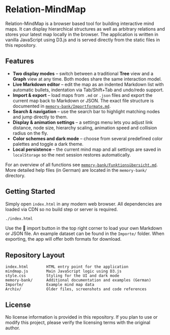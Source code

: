 # Relation-MindMap

Relation-MindMap is a browser based tool for building interactive mind maps. It can display hierarchical structures as well as arbitrary relations and stores your latest map locally in the browser. The application is written in vanilla JavaScript using D3.js and is served directly from the static files in this repository.

## Features

- **Two display modes** – switch between a traditional **Tree** view and a **Graph** view at any time. Both modes share the same interaction model.
- **Live Markdown editor** – edit the map as an indented Markdown list with automatic bullets, indentation via Tab/Shift+Tab and undo/redo support.
- **Import & export** – load maps from `.md` or `.json` files and export the current map back to Markdown or JSON. The exact file structure is documented in [`memory-bank/Importformate.md`](memory-bank/Importformate.md).
- **Search & navigation** – use the search bar to highlight matching nodes and jump directly to them.
- **Display & animation settings** – a settings menu lets you adjust link distance, node size, hierarchy scaling, animation speed and collision radius on the fly.
- **Color schemes and dark mode** – choose from several predefined color palettes and toggle a dark theme.
- **Local persistence** – the current mind map and all settings are saved in `localStorage` so the next session restores automatically.

For an overview of all functions see [`memory-bank/Funktionsübersicht.md`](memory-bank/Funktionsübersicht.md). More detailed help files (in German) are located in the `memory-bank/` directory.

## Getting Started

Simply open `index.html` in any modern web browser. All dependencies are loaded via CDN so no build step or server is required.

```bash
./index.html
```

Use the 📁 import button in the top right corner to load your own Markdown or JSON file. An example dataset can be found in the `Importe/` folder. When exporting, the app will offer both formats for download.

## Repository Layout

```
index.html        HTML entry point for the application
mindmap.js        Main JavaScript logic using D3.js
style.css         Styling for the UI and dark mode
memory-bank/      Additional documentation and examples (German)
Importe/          Example mind map data
Archiv/           Older files, screenshots and code references
```

## License

No license information is provided in this repository. If you plan to use or modify this project, please verify the licensing terms with the original author.
